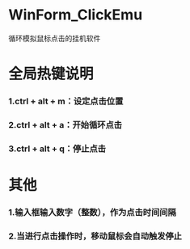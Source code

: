 # WinForm_ClickEmu
循环模拟鼠标点击的挂机软件

# 全局热键说明
### 1.ctrl + alt + m：设定点击位置
### 2.ctrl + alt + a：开始循环点击
### 3.ctrl + alt + q：停止点击

# 其他
### 1.输入框输入数字（整数），作为点击时间间隔
### 2.当进行点击操作时，移动鼠标会自动触发停止
